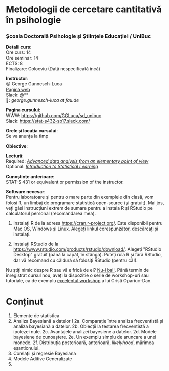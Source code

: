 # Metodologii de cercetare cantitativă în psihologie
### Școala Doctorală Psihologie și Științele Educației / UniBuc 

__Detalii curs__:  
Ore curs: 14  
Ore seminar: 14  
ECTS: 8  
Finalizare: Colocviu (Dată nespecificată încă)

__Instructor__:  
:expressionless: George Gunnesch-Luca  
[Pagină web](https://www.psychologie.rw.fau.de/team/wissenschaftliche-mitarbeiterinnen/george-luca/)  
Slack: @**  
:e-mail:: *george.gunnesch-luca at fau.de*  

__Pagina cursului__:    
WWW: https://github.com/GGLuca/sd_unibuc  
Slack: https://stat-s432-sp17.slack.com/  

__Orele și locația cursului__:  
Se va anunța la timp  

__Obiective__:  

__Lectură__:  
Required: [_Advanced data analysis from an elementary point of view_](https://www.stat.cmu.edu/~cshalizi/ADAfaEPoV/)  
Optional: [_Introduction to Statistical Learning_](http://www-bcf.usc.edu/~gareth/ISL/)  

__Cunoștințe anterioare__:  
STAT-S 431 or equivalent or permission of the instructor.

__Software necesar__:  
Pentru laboratoare și pentru o mare parte din exemplele din clasă, vom folosi R, un limbaj de programare statistică open-source (și gratuit). Mai jos, veți găsi instrucțiuni extrem de sumare pentru a instala R și RStudio pe calculatorul personal (recomandarea mea).  

1. Instalați R de la adresa https://cran.r-project.org/. Este disponibil pentru Mac OS, Windows și Linux. Alegeți linkul corespunzător, descărcați și instalați.  

2. Instalați RStudio de la https://www.rstudio.com/products/rstudio/download/. Alegeți "RStudio Desktop" gratuit (până la capăt, în stânga). Puteți rula R și fără RStudio, dar vă recomand cu căldură să folosiți RStudio (pentru că!).

Nu știți nimic despre R sau vă e frică de el? [Nu-i bai!](https://youtu.be/0DF4Cb-NeyM?t=1583). Până termin de înregistrat cursul nou, aveți la dispozitie o serie de workshop-uri sau tutoriale, ca de exemplu [excelentul workshop](https://www.youtube.com/playlist?list=PLzH57eq4okPYPdHc-eJV7FnAWw_iHHvNk) a lui Cristi Opariuc-Dan.

# Conținut


1. Elemente de statistica 
2. Analiza Bayesiană a datelor I
  2a. Comparație între analiza frecventistă și analiza bayesiană a datelor.
  2b. Obiecții la testarea frecventistă a ipotezei nule.
  2c. Avantajele analizei bayesiene a datelor.
  2d. Modele bayesiene de cunoaștere.
  2e. Un exemplu simplu de aruncare a unei monede.
  2f. Distribuția posterioară, anterioară, *likelyhood*, mărimea eșantionului.
3. Corelații și regresie Bayesiana
3. Modele Aditive Generalizate
4. 
